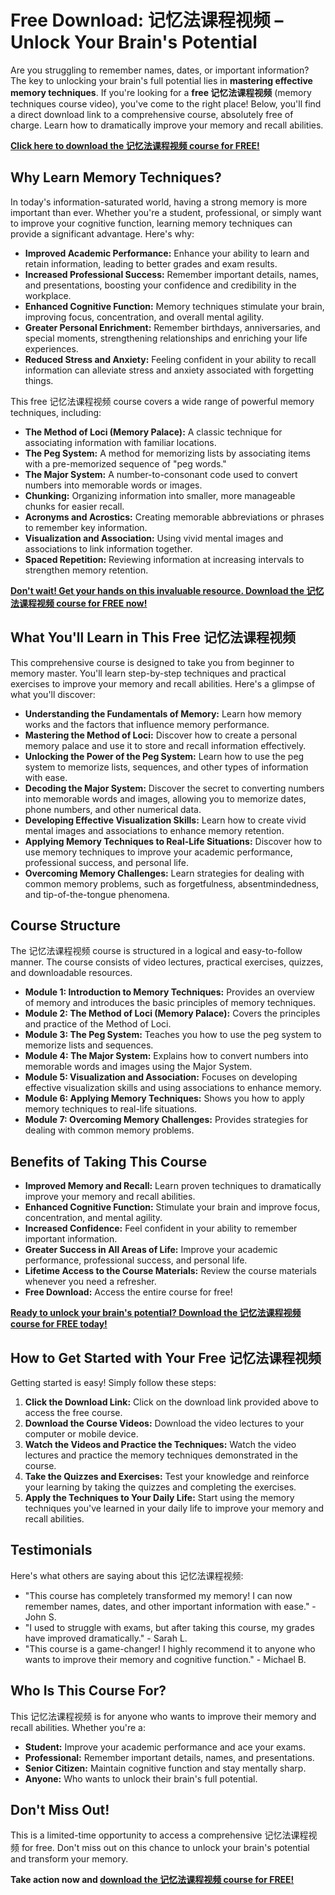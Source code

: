 # Free Download: 记忆法课程视频 – Unlock Your Brain's Potential

Are you struggling to remember names, dates, or important information? The key to unlocking your brain's full potential lies in **mastering effective memory techniques**. If you're looking for a **free 记忆法课程视频** (memory techniques course video), you've come to the right place! Below, you'll find a direct download link to a comprehensive course, absolutely free of charge. Learn how to dramatically improve your memory and recall abilities.

[**Click here to download the 记忆法课程视频 course for FREE!**](https://udemywork.com/ji-yi-fa-ke-cheng-shi-pin)

## Why Learn Memory Techniques?

In today's information-saturated world, having a strong memory is more important than ever. Whether you're a student, professional, or simply want to improve your cognitive function, learning memory techniques can provide a significant advantage. Here's why:

*   **Improved Academic Performance:** Enhance your ability to learn and retain information, leading to better grades and exam results.
*   **Increased Professional Success:** Remember important details, names, and presentations, boosting your confidence and credibility in the workplace.
*   **Enhanced Cognitive Function:** Memory techniques stimulate your brain, improving focus, concentration, and overall mental agility.
*   **Greater Personal Enrichment:** Remember birthdays, anniversaries, and special moments, strengthening relationships and enriching your life experiences.
*   **Reduced Stress and Anxiety:** Feeling confident in your ability to recall information can alleviate stress and anxiety associated with forgetting things.

This free 记忆法课程视频 course covers a wide range of powerful memory techniques, including:

*   **The Method of Loci (Memory Palace):** A classic technique for associating information with familiar locations.
*   **The Peg System:** A method for memorizing lists by associating items with a pre-memorized sequence of "peg words."
*   **The Major System:** A number-to-consonant code used to convert numbers into memorable words or images.
*   **Chunking:** Organizing information into smaller, more manageable chunks for easier recall.
*   **Acronyms and Acrostics:** Creating memorable abbreviations or phrases to remember key information.
*   **Visualization and Association:** Using vivid mental images and associations to link information together.
*   **Spaced Repetition:** Reviewing information at increasing intervals to strengthen memory retention.

[**Don't wait! Get your hands on this invaluable resource. Download the 记忆法课程视频 course for FREE now!**](https://udemywork.com/ji-yi-fa-ke-cheng-shi-pin)

## What You'll Learn in This Free 记忆法课程视频

This comprehensive course is designed to take you from beginner to memory master. You'll learn step-by-step techniques and practical exercises to improve your memory and recall abilities. Here's a glimpse of what you'll discover:

*   **Understanding the Fundamentals of Memory:** Learn how memory works and the factors that influence memory performance.
*   **Mastering the Method of Loci:** Discover how to create a personal memory palace and use it to store and recall information effectively.
*   **Unlocking the Power of the Peg System:** Learn how to use the peg system to memorize lists, sequences, and other types of information with ease.
*   **Decoding the Major System:** Discover the secret to converting numbers into memorable words and images, allowing you to memorize dates, phone numbers, and other numerical data.
*   **Developing Effective Visualization Skills:** Learn how to create vivid mental images and associations to enhance memory retention.
*   **Applying Memory Techniques to Real-Life Situations:** Discover how to use memory techniques to improve your academic performance, professional success, and personal life.
*   **Overcoming Memory Challenges:** Learn strategies for dealing with common memory problems, such as forgetfulness, absentmindedness, and tip-of-the-tongue phenomena.

## Course Structure

The 记忆法课程视频 course is structured in a logical and easy-to-follow manner. The course consists of video lectures, practical exercises, quizzes, and downloadable resources.

*   **Module 1: Introduction to Memory Techniques:** Provides an overview of memory and introduces the basic principles of memory techniques.
*   **Module 2: The Method of Loci (Memory Palace):** Covers the principles and practice of the Method of Loci.
*   **Module 3: The Peg System:** Teaches you how to use the peg system to memorize lists and sequences.
*   **Module 4: The Major System:** Explains how to convert numbers into memorable words and images using the Major System.
*   **Module 5: Visualization and Association:** Focuses on developing effective visualization skills and using associations to enhance memory.
*   **Module 6: Applying Memory Techniques:** Shows you how to apply memory techniques to real-life situations.
*   **Module 7: Overcoming Memory Challenges:** Provides strategies for dealing with common memory problems.

## Benefits of Taking This Course

*   **Improved Memory and Recall:** Learn proven techniques to dramatically improve your memory and recall abilities.
*   **Enhanced Cognitive Function:** Stimulate your brain and improve focus, concentration, and mental agility.
*   **Increased Confidence:** Feel confident in your ability to remember important information.
*   **Greater Success in All Areas of Life:** Improve your academic performance, professional success, and personal life.
*   **Lifetime Access to the Course Materials:** Review the course materials whenever you need a refresher.
*   **Free Download:** Access the entire course for free!

[**Ready to unlock your brain's potential? Download the 记忆法课程视频 course for FREE today!**](https://udemywork.com/ji-yi-fa-ke-cheng-shi-pin)

## How to Get Started with Your Free 记忆法课程视频

Getting started is easy! Simply follow these steps:

1.  **Click the Download Link:** Click on the download link provided above to access the free course.
2.  **Download the Course Videos:** Download the video lectures to your computer or mobile device.
3.  **Watch the Videos and Practice the Techniques:** Watch the video lectures and practice the memory techniques demonstrated in the course.
4.  **Take the Quizzes and Exercises:** Test your knowledge and reinforce your learning by taking the quizzes and completing the exercises.
5.  **Apply the Techniques to Your Daily Life:** Start using the memory techniques you've learned in your daily life to improve your memory and recall abilities.

## Testimonials

Here's what others are saying about this 记忆法课程视频:

*   "This course has completely transformed my memory! I can now remember names, dates, and other important information with ease." - John S.
*   "I used to struggle with exams, but after taking this course, my grades have improved dramatically." - Sarah L.
*   "This course is a game-changer! I highly recommend it to anyone who wants to improve their memory and cognitive function." - Michael B.

## Who Is This Course For?

This 记忆法课程视频 is for anyone who wants to improve their memory and recall abilities. Whether you're a:

*   **Student:** Improve your academic performance and ace your exams.
*   **Professional:** Remember important details, names, and presentations.
*   **Senior Citizen:** Maintain cognitive function and stay mentally sharp.
*   **Anyone:** Who wants to unlock their brain's full potential.

## Don't Miss Out!

This is a limited-time opportunity to access a comprehensive 记忆法课程视频 for free. Don't miss out on this chance to unlock your brain's potential and transform your memory.

**Take action now and [download the 记忆法课程视频 course for FREE!](https://udemywork.com/ji-yi-fa-ke-cheng-shi-pin)**
